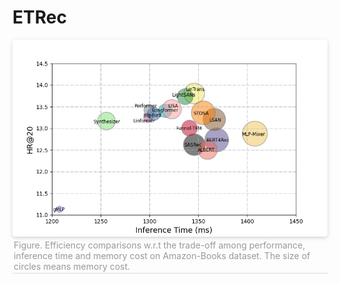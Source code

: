 # ETRec

<center>
    <img style="border-radius: 0.3125em;
    box-shadow: 0 2px 4px 0 rgba(34,36,38,.12),0 2px 10px 0 rgba(34,36,38,.08);" 
    src="asset/efficiency.png">
    <br>
    <div style="color:orange; border-bottom: 1px solid #d9d9d9;
    display: inline-block; color: #999; padding: 2px;" align=left>Figure. Efficiency comparisons w.r.t the trade-off among performance, inference time and memory cost on Amazon-Books dataset. The size of circles means memory cost.</div>
</center>

